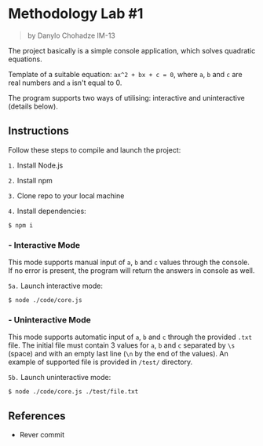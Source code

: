 # Methodology Lab #1
> by Danylo Chohadze IM-13

The project basically is a simple console application, which solves quadratic equations.

Template of a suitable equation:
`ax^2 + bx + c = 0`, where `a`, `b` and `c` are real numbers and `a` isn't equal to 0.

The program supports two ways of utilising: interactive and uninteractive (details below).

## Instructions

Follow these steps to compile and launch the project:

`1.` Install Node.js

`2.` Install npm

`3.` Clone repo to your local machine

`4.` Install dependencies:
```
$ npm i
```

### - Interactive Mode

This mode supports manual input of `a`, `b` and `c` values through the console. If no error is present, the program will return the answers in console as well.

`5a.` Launch interactive mode:
```
$ node ./code/core.js
```

### - Uninteractive Mode

This mode supports automatic input of `a`, `b` and `c` through the provided `.txt` file. The initial file must contain 3 values for `a`, `b` and `c` separated by `\s` (space) and with an empty last line (`\n` by the end of the values). An example of supported file is provided in `/test/` directory.

`5b.` Launch uninteractive mode:
```
$ node ./code/core.js ./test/file.txt
```

## References

- Rever commit
